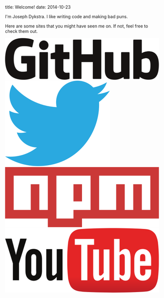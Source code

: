 title: Welcome!
date: 2014-10-23

I'm Joseph Dykstra. I like writing code and making bad puns.

Here are some sites that you might have seen me on. If not, feel free to check them out.

[![Github](/images/GitHub.svg)](http://github.com/artskydj)
[![Twitter](/images/Twitter.svg)](https://twitter.com/JosephDykstra)
[![npm](/images/npm.svg)](http://npmjs.org/~artskydj)
[![YouTube](/images/YouTube.svg)](https://www.youtube.com/user/YoungerDykstras)
